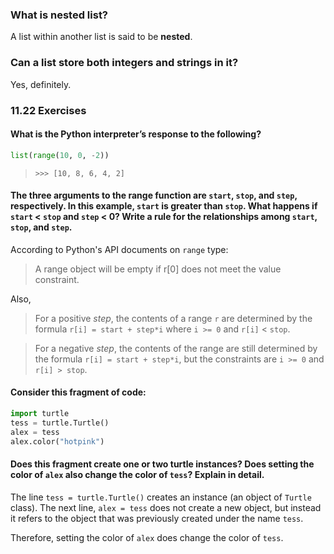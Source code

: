 ### What is nested list?
A list within another list is said to be **nested**.

### Can a list store both integers and strings in it?

Yes, definitely.

### 11.22 Exercises
#### What is the Python interpreter’s response to the following?
```python
list(range(10, 0, -2))
```
> `>>> [10, 8, 6, 4, 2]`
#### The three arguments to the range function are `start`, `stop`, and `step`, respectively. In this example, `start` is greater than `stop`. What happens if `start` < `stop` and `step` < 0? Write a rule for the relationships among `start`, `stop`, and `step`.
According to Python's API documents on `range` type:
> A range object will be empty if r[0] does not meet the value constraint.

Also,

> For a positive *step*, the contents of a range `r` are determined by the formula `r[i] = start + step*i` where `i >= 0` and `r[i]` < `stop`.

> For a negative *step*, the contents of the range are still determined by the formula `r[i] = start + step*i`, but the constraints are `i >= 0` and `r[i] > stop`.

#### Consider this fragment of code:
```python
import turtle
tess = turtle.Turtle()
alex = tess
alex.color("hotpink")
```
#### Does this fragment create one or two turtle instances? Does setting the color of `alex` also change the color of `tess`? Explain in detail.

The line `tess = turtle.Turtle()` creates an instance (an object of `Turtle` class). The next line, `alex = tess` does not create a new object, but instead it refers to the object that was previously created under the name `tess`.

Therefore, setting the color of `alex` does change the color of `tess`.

